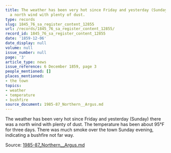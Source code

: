```yaml
---
title: The weather has been very hot since Friday and yesterday (Sunday) there was
  a north wind with plenty of dust.
type: records
slug: 1845_76_sa_register_content_12855
url: /records/1845_76_sa_register_content_12855/
record_id: 1845_76_sa_register_content_12855
date: '1859-12-06'
date_display: null
volume: null
issue_number: null
page: '3'
article_type: news
issue_reference: 6 December 1859, page 3
people_mentioned: []
places_mentioned:
- the town
topics:
- weather
- temperature
- bushfire
source_document: 1985-87_Northern__Argus.md
---
```


The weather has been very hot since Friday and yesterday (Sunday) there was a north wind with plenty of dust.  The temperature has been about 95°F for three days.  There was much smoke over the town Sunday evening, indicating a bushfire not far way.

Source: [1985-87_Northern__Argus.md](/downloads/markdown/1985-87_Northern__Argus.md)
